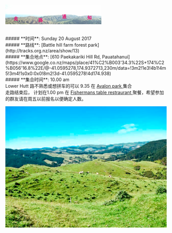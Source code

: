 ![skyline](_images/skyline2.png)

<br/>
##### **时间**: Sunday 20 August 2017
<br/>
##### **路线**: [Battle hill farm forest park](http://tracks.org.nz/area/show/13)
<br/>
##### **集合地点**: [610 Paekakariki Hill Rd, Pauatahanui](https://www.google.co.nz/maps/place/41%C2%B003'34.3%22S+174%C2%B056'16.8%22E/@-41.0595278,174.9372713,230m/data=!3m2!1e3!4b1!4m5!3m4!1s0x0:0x0!8m2!3d-41.0595278!4d174.938)
<br/>
##### **集合时间**: 10.00 am 
<br/>
<div class="alert alert-warning">
Lower Hutt 路不熟悉或想拼车的可以 9.35 在 <a href="https://www.google.co.nz/maps/place/41%C2%B011'40.9%22S+174%C2%B055'57.4%22E/@-41.19468,174.930419,17z/data=!3m1!4b1!4m5!3m4!1s0x0:0x0!8m2!3d-41.19468!4d174.932613"> Avalon park  </a> 集合
</div>

<div class="alert alert-success">
走路结束后， 计划在1.00 pm 在 <a href="https://www.google.co.nz/maps/place/Fishermans+Table+Restaurant/@-40.9984548,174.9389965,17z/data=!4m12!1m6!3m5!1s0x6d40a7f7ef8dc23f:0xab0dae3a5996a97!2sFishermans+Table+Restaurant!8m2!3d-40.9984548!4d174.9411852!3m4!1s0x6d40a7f7ef8dc23f:0xab0dae3a5996a97!8m2!3d-40.9984548!4d174.9411852" >Fishermans table restraurant </a>聚餐，希望参加的群友请在周五以前报名以便确定人数。 
</div>

![battle_hill2](_images/battle_hill2.jpg)
<br/>
